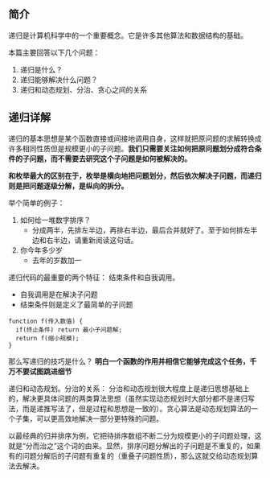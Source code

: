  
 
 
## 简介
递归是计算机科学中的一个重要概念。它是许多其他算法和数据结构的基础。

本篇主要回答以下几个问题：
1. 递归是什么？
2. 递归能够解决什么问题？
3. 递归和动态规划、分治、贪心之间的关系

## 递归详解
递归的基本思想是某个函数直接或间接地调用自身，这样就把原问题的求解转换成许多相同性质但是规模更小的子问题。**我们只需要关注如何把原问题划分成符合条件的子问题，而不需要去研究这个子问题是如何被解决的。**

**和枚举最大的区别在于，枚举是横向地把问题划分，然后依次解决子问题，而递归则是把问题逐级分解，是纵向的拆分。**

举个简单的例子：
1. 如何给一堆数字排序？
    - 分成两半，先排左半边，再排右半边，最后合并就好了。至于如何排左半边和右半边，请重新阅读这句话。
2. 你今年多少岁
    - 去年的岁数加一

递归代码的最重要的两个特征： 结束条件和自我调用。
- 自我调用是在解决子问题
- 结束条件则是定义了最简单的子问题

```
function f(传入数值) {
  if(终止条件) return 最小子问题解;
  return f(缩小规模);
}
```

那么写递归的技巧是什么？
**明白一个函数的作用并相信它能够完成这个任务，千万不要试图跳进细节**


递归和动态规划。分治的关系：
分治和动态规划很大程度上是递归思想基础上的，解决更具体问题的两类算法思想（虽然实现动态规划时大部分都不是递归写法，而是递推写法了，但是过程和思想是一致的）。贪心算法是动态规划算法的一个子集，可以更高效地解决一部分更特殊的问题。

以最经典的归并排序为例，它把待排序数组不断二分为规模更小的子问题处理，这就是“分而治之”这个词的由来。显然，排序问题分解出的子问题是不重复的，如果有的问题分解后的子问题有重复的（重叠子问题性质），那么这就交给动态规划算法去解决。